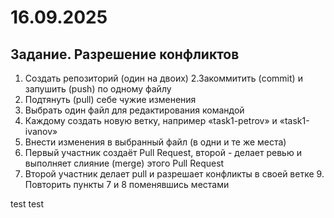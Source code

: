 # 16.09.2025

## Задание. Разрешение конфликтов
1. Создать репозиторий (один на двоих)
2.Закоммитить (commit) и запушить (push) по одному файлу
3. Подтянуть (pull) себе чужие изменения
4. Выбрать один файл для редактирования командой
5. Каждому создать новую ветку, например «task1-petrov» и «task1-ivanov»
6. Внести изменения в выбранный файл (в одни и те же места)
7. Первый участник создаёт Pull Request, второй - делает ревью и выполняет слияние (merge) этого Pull Request
8. Второй участник делает pull и разрешает конфликты в своей ветке 9. Повторить пункты 7 и 8 поменявшись местами

test test
